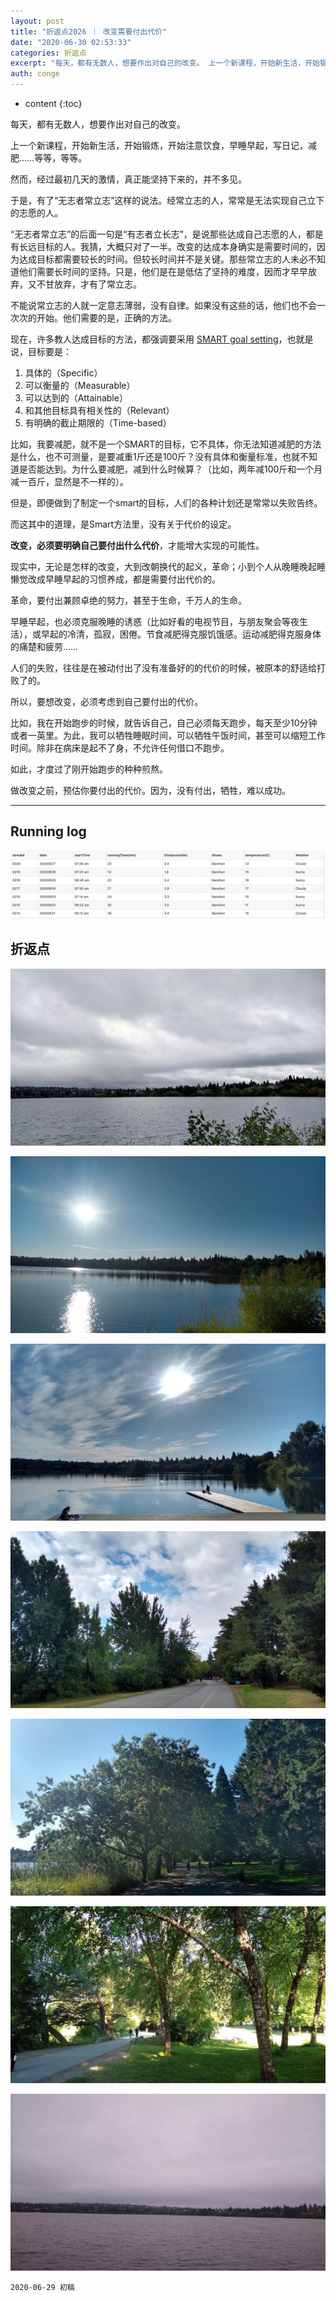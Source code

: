 ```yaml
---
layout: post
title: "折返点2026 ｜ 改变需要付出代价"
date: "2020-06-30 02:53:33"
categories: 折返点
excerpt: "每天，都有无数人，想要作出对自己的改变。 上一个新课程，开始新生活，开始锻炼，开始注意饮食，早睡早起，写日记，减肥……等等，等等。 然而，经过最..."
auth: conge
---
```

* content
{:toc}

每天，都有无数人，想要作出对自己的改变。

上一个新课程，开始新生活，开始锻炼，开始注意饮食，早睡早起，写日记，减肥……等等，等等。

然而，经过最初几天的激情，真正能坚持下来的，并不多见。

于是，有了“无志者常立志”这样的说法。经常立志的人，常常是无法实现自己立下的志愿的人。

“无志者常立志”的后面一句是“有志者立长志”，是说那些达成自己志愿的人，都是有长远目标的人。我猜，大概只对了一半。改变的达成本身确实是需要时间的，因为达成目标都需要较长的时间。但较长时间并不是关键。那些常立志的人未必不知道他们需要长时间的坚持。只是，他们是在是低估了坚持的难度，因而才早早放弃，又不甘放弃，才有了常立志。

不能说常立志的人就一定意志薄弱，没有自律。如果没有这些的话，他们也不会一次次的开始。他们需要的是，正确的方法。

现在，许多教人达成目标的方法，都强调要采用 [SMART goal setting](https://www.yourcoach.be/en/coaching-tools/smart-goal-setting.php)，也就是说，目标要是：    

1. 具体的（Specific）
2. 可以衡量的（Measurable）
3. 可以达到的（Attainable）
4. 和其他目标具有相关性的（Relevant）
5. 有明确的截止期限的（Time-based）

比如，我要减肥，就不是一个SMART的目标，它不具体，你无法知道减肥的方法是什么，也不可测量，是要减重1斤还是100斤？没有具体和衡量标准，也就不知道是否能达到。为什么要减肥，减到什么时候算？（比如，两年减100斤和一个月减一百斤，显然是不一样的）。

但是，即便做到了制定一个smart的目标，人们的各种计划还是常常以失败告终。

而这其中的道理，是Smart方法里，没有关于代价的设定。

 __改变，必须要明确自己要付出什么代价__，才能增大实现的可能性。


现实中，无论是怎样的改变，大到改朝换代的起义，革命；小到个人从晚睡晚起睡懒觉改成早睡早起的习惯养成，都是需要付出代价的。

革命，要付出兼顾卓绝的努力，甚至于生命，千万人的生命。

早睡早起，也必须克服晚睡的诱惑（比如好看的电视节目，与朋友聚会等夜生活），或早起的冷清，孤寂，困倦。节食减肥得克服饥饿感。运动减肥得克服身体的痛楚和疲劳……

人们的失败，往往是在被动付出了没有准备好的的代价的时候，被原本的舒适给打败了的。

所以，要想改变，必须考虑到自己要付出的代价。

比如，我在开始跑步的时候，就告诉自己，自己必须每天跑步，每天至少10分钟或者一英里。为此，我可以牺牲睡眠时间，可以牺牲午饭时间，甚至可以缩短工作时间。除非在病床是起不了身，不允许任何借口不跑步。

如此，才度过了刚开始跑步的种种煎熬。

做改变之前，预估你要付出的代价。因为，没有付出，牺牲，难以成功。

-----

## Running log
![Running log, week 26,2020](/assets/images/折返点/118382-f3ebade47bb53e00.png)

## 折返点
![20200621.jpg](/assets/images/折返点/118382-a6b6e274ae2df03e.jpg)

![20200622.jpg](/assets/images/折返点/118382-f1af39b14ae635e4.jpg)

![20200623.jpg](/assets/images/折返点/118382-fda15a407d50e106.jpg)

![20200624.jpg](/assets/images/折返点/118382-fbc72048a356eef9.jpg)

![20200625.jpg](/assets/images/折返点/118382-82d11b521ba7e293.jpg)

![20200626.jpg](/assets/images/折返点/118382-62e4a06c08be767b.jpg)

![20200627.jpg](/assets/images/折返点/118382-b6c82f788e49bfa6.jpg)


```
2020-06-29 初稿
```
